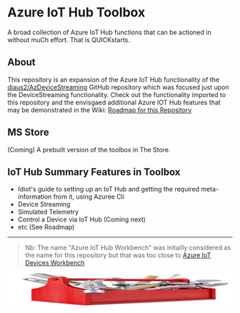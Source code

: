 # Azure IoT Hub Toolbox
A broad collection of Azure IoT Hub functions that can be actioned in without muCh effort. That is QUICKstarts.

## About
This repository is an expansion of the Azure IoT Hub functionality of the [djaus2/AzDeviceStreaming](https://github.com/djaus2/AzDeviceStreaming) GitHub repository which was focused just upon the DeviceStreaming functionality. Check out the functionality imported to this repository and the envisgaed additional Azure IOT Hub features that may be demonstrated in the Wiki: 
[Roadmap for this Repository](https://github.com/djaus2/Azure.IoTHub.Toolbox/wiki)

## MS Store
(Coming) A prebuilt version of the toolbox in The Store.

## IoT Hub Summary Features in Toolbox
- Idiot's guide to setting up an IoT Hub and getting the required meta-information from it, using Azuree Cli
- Device Streaming
- Simulated Telemetry
- Control a Device via IoT Hub (Coming next)
- etc (See Roadmap)

---
> Nb: The name "Azure IoT Hub Workbench" was initailly considered as the name for this repository but that was too close to [Azure IoT Devices Workbench](https://marketplace.visualstudio.com/items?itemName=vsciot-vscode.vscode-iot-workbench)


![The roadmap](https://github.com/djaus2/Azure-IoT-Hub-Workbench/blob/master/media/400toolbox.jpg)

